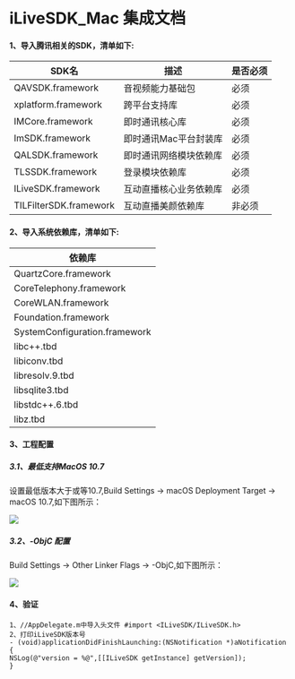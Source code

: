 # iLiveSDK_Mac 集成文档
#### 1、导入腾讯相关的SDK，清单如下:

|SDK名|描述|是否必须|
|--|--|--|
|QAVSDK.framework|音视频能力基础包|必须|
|xplatform.framework|跨平台支持库|必须|
|IMCore.framework|即时通讯核心库|必须|
|ImSDK.framework|即时通讯Mac平台封装库|必须|
|QALSDK.framework|即时通讯网络模块依赖库|必须|
|TLSSDK.framework|登录模块依赖库|必须|
|ILiveSDK.framework|互动直播核心业务依赖库|必须|
|TILFilterSDK.framework|互动直播美颜依赖库|非必须|

#### 2、导入系统依赖库，清单如下:

|依赖库|
|--|
|QuartzCore.framework|
|CoreTelephony.framework|
|CoreWLAN.framework|
|Foundation.framework|
|SystemConfiguration.framework|
|libc++.tbd|
|libiconv.tbd|
|libresolv.9.tbd|
|libsqlite3.tbd|
|libstdc++.6.tbd|
|libz.tbd|

#### 3、工程配置
##### 3.1、最低支持MacOS 10.7

设置最低版本大于或等10.7,Build Settings -> macOS Deployment Target -> macOS 10.7,如下图所示：

![](http://mc.qcloudimg.com/static/img/592954bf985115b7089147800a3667c8/image.png)

##### 3.2、-ObjC 配置

Build Settings -> Other Linker Flags -> -ObjC,如下图所示：

![](http://mc.qcloudimg.com/static/img/2ce4909a75e4dd9c29e0fb9f9898eb48/image.png)

#### 4、验证

```
1、//AppDelegate.m中导入头文件 #import <ILiveSDK/ILiveSDK.h>
2、打印iLiveSDK版本号
- (void)applicationDidFinishLaunching:(NSNotification *)aNotification {
NSLog(@"version = %@",[[ILiveSDK getInstance] getVersion]);
}
```
